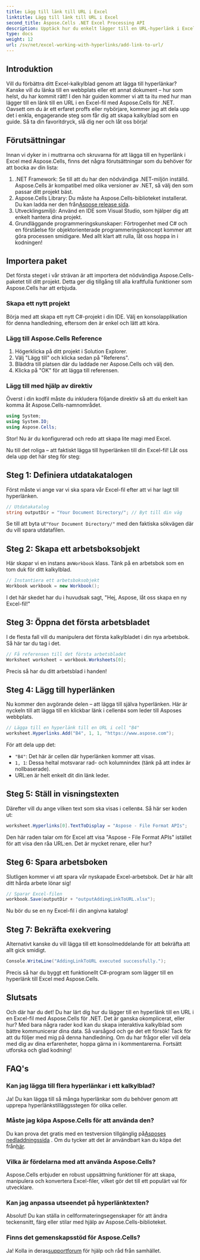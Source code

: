 ```yaml
---
title: Lägg till länk till URL i Excel
linktitle: Lägg till länk till URL i Excel
second_title: Aspose.Cells .NET Excel Processing API
description: Upptäck hur du enkelt lägger till en URL-hyperlänk i Excel med Aspose.Cells för .NET med denna detaljerade handledning. Effektivisera dina kalkylblad.
type: docs
weight: 12
url: /sv/net/excel-working-with-hyperlinks/add-link-to-url/
---
```

## Introduktion
Vill du förbättra ditt Excel-kalkylblad genom att lägga till hyperlänkar? Kanske vill du länka till en webbplats eller ett annat dokument – hur som helst, du har kommit rätt! I den här guiden kommer vi att ta itu med hur man lägger till en länk till en URL i en Excel-fil med Aspose.Cells för .NET. Oavsett om du är ett erfaret proffs eller nybörjare, kommer jag att dela upp det i enkla, engagerande steg som får dig att skapa kalkylblad som en guide. Så ta din favoritdryck, slå dig ner och låt oss börja!
## Förutsättningar
Innan vi dyker in i muttrarna och skruvarna för att lägga till en hyperlänk i Excel med Aspose.Cells, finns det några förutsättningar som du behöver för att bocka av din lista:
1. .NET Framework: Se till att du har den nödvändiga .NET-miljön inställd. Aspose.Cells är kompatibel med olika versioner av .NET, så välj den som passar ditt projekt bäst.
2. Aspose.Cells Library: Du måste ha Aspose.Cells-biblioteket installerat. Du kan ladda ner den från[Aspose release sida](https://releases.aspose.com/cells/net/).
3. Utvecklingsmiljö: Använd en IDE som Visual Studio, som hjälper dig att enkelt hantera dina projekt.
4. Grundläggande programmeringskunskaper: Förtrogenhet med C# och en förståelse för objektorienterade programmeringskoncept kommer att göra processen smidigare.
Med allt klart att rulla, låt oss hoppa in i kodningen!
## Importera paket
Det första steget i vår strävan är att importera det nödvändiga Aspose.Cells-paketet till ditt projekt. Detta ger dig tillgång till alla kraftfulla funktioner som Aspose.Cells har att erbjuda.
### Skapa ett nytt projekt
Börja med att skapa ett nytt C#-projekt i din IDE. Välj en konsolapplikation för denna handledning, eftersom den är enkel och lätt att köra.
### Lägg till Aspose.Cells Reference
1. Högerklicka på ditt projekt i Solution Explorer.
2. Välj "Lägg till" och klicka sedan på "Referens".
3. Bläddra till platsen där du laddade ner Aspose.Cells och välj den.
4. Klicka på "OK" för att lägga till referensen.
### Lägg till med hjälp av direktiv
Överst i din kodfil måste du inkludera följande direktiv så att du enkelt kan komma åt Aspose.Cells-namnområdet.
```csharp
using System;
using System.IO;
using Aspose.Cells;
```
Stor! Nu är du konfigurerad och redo att skapa lite magi med Excel.

Nu till det roliga – att faktiskt lägga till hyperlänken till din Excel-fil! Låt oss dela upp det här steg för steg:
## Steg 1: Definiera utdatakatalogen
Först måste vi ange var vi ska spara vår Excel-fil efter att vi har lagt till hyperlänken. 
```csharp
// Utdatakatalog
string outputDir = "Your Document Directory/"; // Byt till din väg
```
 Se till att byta ut`"Your Document Directory/"` med den faktiska sökvägen där du vill spara utdatafilen. 
## Steg 2: Skapa ett arbetsboksobjekt
 Här skapar vi en instans av`Workbook` klass. Tänk på en arbetsbok som en tom duk för ditt kalkylblad.
```csharp
// Instantiera ett arbetsboksobjekt
Workbook workbook = new Workbook();
```
I det här skedet har du i huvudsak sagt, "Hej, Aspose, låt oss skapa en ny Excel-fil!"
## Steg 3: Öppna det första arbetsbladet
I de flesta fall vill du manipulera det första kalkylbladet i din nya arbetsbok. Så här tar du tag i det.
```csharp
// Få referensen till det första arbetsbladet
Worksheet worksheet = workbook.Worksheets[0];
```
Precis så har du ditt arbetsblad i handen!
## Steg 4: Lägg till hyperlänken
Nu kommer den avgörande delen – att lägga till själva hyperlänken. Här är nyckeln till att lägga till en klickbar länk i cellen`B4` som leder till Asposes webbplats.
```csharp
// Lägga till en hyperlänk till en URL i cell "B4"
worksheet.Hyperlinks.Add("B4", 1, 1, "https://www.aspose.com");
```
För att dela upp det:
- `"B4"`: Det här är cellen där hyperlänken kommer att visas.
- `1, 1`: Dessa heltal motsvarar rad- och kolumnindex (tänk på att index är nollbaserade).
- URL:en är helt enkelt dit din länk leder.
## Steg 5: Ställ in visningstexten
 Därefter vill du ange vilken text som ska visas i cellen`B4`. Så här ser koden ut:
```csharp
worksheet.Hyperlinks[0].TextToDisplay = "Aspose - File Format APIs";
```
Den här raden talar om för Excel att visa "Aspose - File Format APIs" istället för att visa den råa URL:en. Det är mycket renare, eller hur?
## Steg 6: Spara arbetsboken
Slutligen kommer vi att spara vår nyskapade Excel-arbetsbok. Det är här allt ditt hårda arbete lönar sig!
```csharp
// Sparar Excel-filen
workbook.Save(outputDir + "outputAddingLinkToURL.xlsx");
```
Nu bör du se en ny Excel-fil i din angivna katalog!
## Steg 7: Bekräfta exekvering
Alternativt kanske du vill lägga till ett konsolmeddelande för att bekräfta att allt gick smidigt.
```csharp
Console.WriteLine("AddingLinkToURL executed successfully.");
```
Precis så har du byggt ett funktionellt C#-program som lägger till en hyperlänk till Excel med Aspose.Cells.
## Slutsats
Och där har du det! Du har lärt dig hur du lägger till en hyperlänk till en URL i en Excel-fil med Aspose.Cells för .NET. Det är ganska okomplicerat, eller hur? Med bara några rader kod kan du skapa interaktiva kalkylblad som bättre kommunicerar dina data. Så varsågod och ge det ett försök!
Tack för att du följer med mig på denna handledning. Om du har frågor eller vill dela med dig av dina erfarenheter, hoppa gärna in i kommentarerna. Fortsätt utforska och glad kodning!
## FAQ's
### Kan jag lägga till flera hyperlänkar i ett kalkylblad?  
Ja! Du kan lägga till så många hyperlänkar som du behöver genom att upprepa hyperlänkstilläggsstegen för olika celler.
### Måste jag köpa Aspose.Cells för att använda den?  
 Du kan prova det gratis med en testversion tillgänglig på[Asposes nedladdningssida](https://releases.aspose.com/) . Om du tycker att det är användbart kan du köpa det från[här](https://purchase.aspose.com/buy).
### Vilka är fördelarna med att använda Aspose.Cells?  
Aspose.Cells erbjuder en robust uppsättning funktioner för att skapa, manipulera och konvertera Excel-filer, vilket gör det till ett populärt val för utvecklare.
### Kan jag anpassa utseendet på hyperlänktexten?  
Absolut! Du kan ställa in cellformateringsegenskaper för att ändra teckensnitt, färg eller stilar med hjälp av Aspose.Cells-biblioteket.
### Finns det gemenskapsstöd för Aspose.Cells?  
 Ja! Kolla in deras[supportforum](https://forum.aspose.com/c/cells/9) för hjälp och råd från samhället.